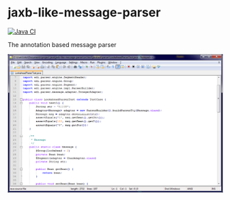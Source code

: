 jaxb-like-message-parser
========================

[![Java CI](https://github.com/javadev/jaxb-like-message-parser/actions/workflows/maven.yml/badge.svg)](https://github.com/javadev/jaxb-like-message-parser/actions/workflows/maven.yml)

The annotation based message parser

[![Screen short](jaxblikemessageparser.png)](http://javadev.github.com/jaxb-like-message-parser/)
